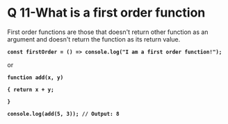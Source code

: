 # Q 11-What is a first order function

First order functions are those that doesn't return other function as an argument and doesn't return the function as its return value.

**`const firstOrder = () => console.log("I am a first order function!");`**

or

**`function add(x, y)`**&#x20;

**`{ return x + y;`**

&#x20;**`}`**

**`console.log(add(5, 3)); // Output: 8`**
